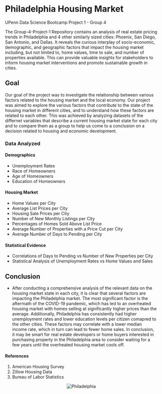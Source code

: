 # Philadelphia Housing Market
UPenn Data Science Bootcamp Project 1 - Group 4

The Group-4-Project-1 Repository contains an analysis of real estate pricing trends in Philadelphia and 4 other similarly sized cities: Phoenix, San Diego, San Antonio, and Dallas. It reveals the curious interplay of socio-economic, demographic, and geographic factors that impact the housing market including, but not limited to, home values, time to sale, and number of properties available. This can provide valuable insights for stakeholders to inform housing market interventions and promote sustainable growth in cities.

## Goal
Our goal of the project was to investigate the relationship between various factors related to the housing market and the local economy. Our project was aimed to explore the various factors that contribute to the state of the housing market in different cities, and to understand how these factors are related to each other. This was achieved by analyzing datasets of the differnet variables that describe a current housing market state for each city and to compare them as a group to help us come to a conclusion on a decision related to housing and economic development.

### Data Analyzed

#### Demographics
  * Unemployment Rates
  * Race of Homeowners
  * Age of Homeowners
  * Education of Homeowners
  
#### Housing Market
  * Home Values per City
  * Average List Prices per City
  * Housing Sale Prices per City
  * Number of New Monthly Listings per City
  * Percentages of Homes Sold Above List Price
  * Average Number of Properties with a Price Cut per City
  * Average Number of Days to Pending per City
  
#### Statistical Evidence
  * Correlations of Days to Pending vs Number of New Properties per City
  * Statistical Analysis of Unemployment Rates vs Home Values and Sales

## Conclusion
  * After conducting a comprehensive analysis of the relevant data on the housing market state in each city, it is clear that several factors are impacting the Philadelphia market. The most significant factor is the aftermath of the COVID-19 pandemic, which has led to an overheated housing market with homes selling at significantly higher prices than the average. Additionally, Philadelphia has consistently had higher unemployment rates and lower education levels per citizen comapred to the other cities. These factors may correlate with a lower median income rate, which in turn can lead to fewer home sales. In conclusion, it may be smart for real estate developers or home buyers interested in purchasing property in the Philadelphia area to consider waiting for a few years until the overheated housing market cools off.

#### References 
1. American Housing Survey
2. Zillow Housing Data
3. Bureau of Labor Statistics

<p align="center">
  <img src="https://www.discoverphl.com/wp-content/uploads/2021/07/Philadelphia-Museum-of-Art-and-skyline.-Photo-by-Elevated-Angles-1.jpg" alt="Philadelphia">
</p>
